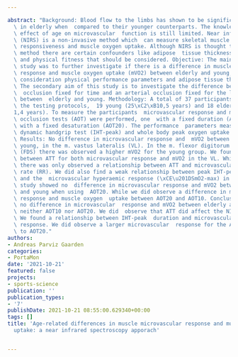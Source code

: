 ---
abstract: "Background: Blood flow to the limbs has shown to be significantly reduced\
  \ in elderly when  compared to their younger counterparts. The knowledge on the\
  \ effect of age on microvascular  function is still limited. Near infrared spectroscopy\
  \ (NIRS) is a non-invasive method which  can measure skeletal muscle microvascular\
  \ responsiveness and muscle oxygen uptake. Although NIRS is thought to be a reliable\
  \ method there are certain confounders like adipose  tissue thickness over the muscle\
  \ and physical fitness that should be considered. Objective: The main aim of this\
  \ study was to further investigate if there is a difference in muscle  microvascular\
  \ response and muscle oxygen uptake (mVO2) between elderly and young,  taking into\
  \ consideration physical performance parameters and adipose tissue thickness  (ATT).\
  \ The secondary aim of this study is to investigate the difference between an arterial\
  \  occlusion fixed for time and an arterial occlusion fixed for the level of desaturation,\
  \ between  elderly and young. Methodology: A total of 37 participants completed\
  \ the testing protocols,  19 young (25\xC2\xB10,5 years) and 18 elderly (69\xC2\xB1\
  1,4 years). To measure the participants  microvascular response and mVO2 two arterial\
  \ occlusion tests (AOT) were performed, one  with a fixed duration (AOT10) and one\
  \ with a fixed desaturation (AOT20). The performance  parameters measured were peak-incremental\
  \ dynamic handgrip test (IHT-peak) and whole body peak oxygen uptake (VO2-peak).\
  \ Results: No difference in microvascular response and  mVO2 between elderly and\
  \ young, in the m. vastus lateralis (VL). In the m. flexor digitorum  superficialis\
  \ (FDS) there was observed a higher mVO2 for the young group. We found a  relationship\
  \ between ATT for both microvascular response and mVO2 in the VL. While in the FDS\
  \ there was only observed a relationship between ATT and microvascular reperfusion\
  \ rate (RR). We did also find a weak relationship between peak IHT-peak duration\
  \ and the  microvascular hyperaemic response (\xCE\u201DSmO2-max) in the FDS. Our\
  \ study showed no  difference in microvascular response and mVO2 between elderly\
  \ and young when using  AOT20. While we did observe a difference in microvascular\
  \ response and muscle oxygen  uptake between AOT20 and AOT10. Conclusion: We found\
  \ no difference in microvascular  response and mVO2 between elderly and young for\
  \ neither AOT10 nor AOT20. We did  observe that ATT did affect the NIRS-signals.\
  \ We found a relationship between IHT-peak  duration and microvascular hyperaemic\
  \ response. We did observe a larger microvascular  response for the AOT10 compared\
  \ to AOT20."
authors:
- Andreas Parviz Gaarden
categories:
- PortaMon
date: '2021-10-21'
featured: false
projects:
- sports-science
publication: ''
publication_types:
- '7'
publishDate: 2021-10-21 08:55:00.629340+00:00
tags: []
title: 'Age-related differences in muscle microvascular response and muscle oxygen
  uptake: a near infrared spectroscopy apporach'

---
